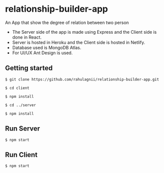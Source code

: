 # relationship-builder-app
An App that show the degree of relation between two person



- The Server side of the app is made using Express and the Client side is done in React.
- Server is hosted in Heroku and the Client side is hosted in Netlify.
- Database used is MongoDB Atlas.
- For UI/UX Ant Design is used.


## Getting started

`$ git clone https://github.com/rahulagnii/relationship-builder-app.git`

`$ cd client`

`$ npm install`

`$ cd ../server`

`$ npm install`

## Run Server
`$ npm start`

## Run Client
`$ npm start`